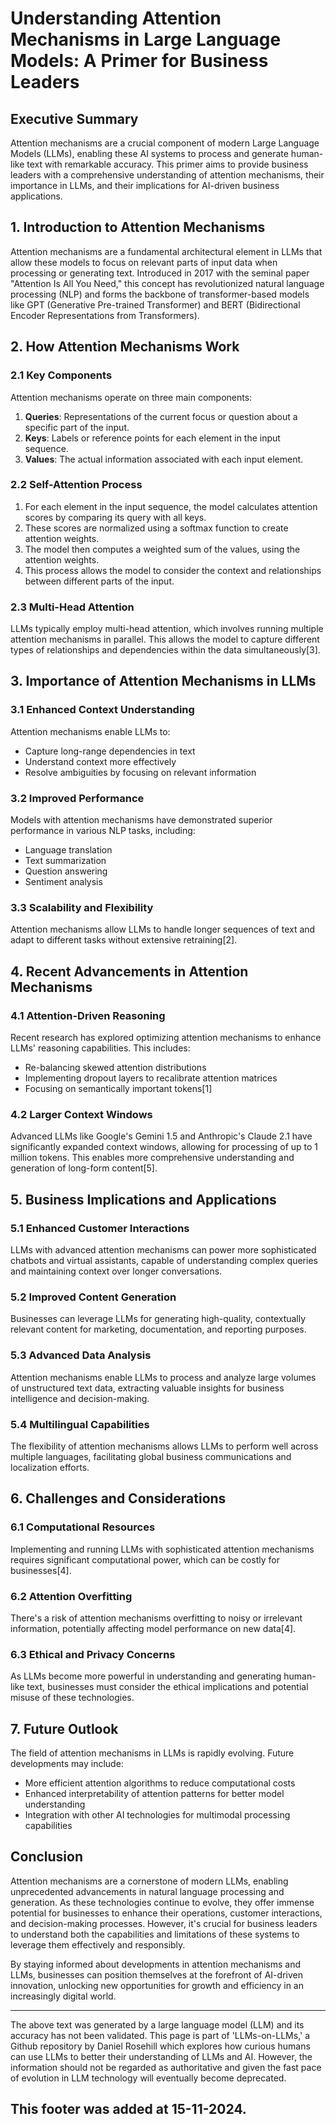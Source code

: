 # Understanding Attention Mechanisms in Large Language Models: A Primer for Business Leaders

## Executive Summary

Attention mechanisms are a crucial component of modern Large Language Models (LLMs), enabling these AI systems to process and generate human-like text with remarkable accuracy. This primer aims to provide business leaders with a comprehensive understanding of attention mechanisms, their importance in LLMs, and their implications for AI-driven business applications.

## 1. Introduction to Attention Mechanisms

Attention mechanisms are a fundamental architectural element in LLMs that allow these models to focus on relevant parts of input data when processing or generating text. Introduced in 2017 with the seminal paper "Attention Is All You Need," this concept has revolutionized natural language processing (NLP) and forms the backbone of transformer-based models like GPT (Generative Pre-trained Transformer) and BERT (Bidirectional Encoder Representations from Transformers).

## 2. How Attention Mechanisms Work

### 2.1 Key Components

Attention mechanisms operate on three main components:

1. **Queries**: Representations of the current focus or question about a specific part of the input.
2. **Keys**: Labels or reference points for each element in the input sequence.
3. **Values**: The actual information associated with each input element.

### 2.2 Self-Attention Process

1. For each element in the input sequence, the model calculates attention scores by comparing its query with all keys.
2. These scores are normalized using a softmax function to create attention weights.
3. The model then computes a weighted sum of the values, using the attention weights.
4. This process allows the model to consider the context and relationships between different parts of the input.

### 2.3 Multi-Head Attention

LLMs typically employ multi-head attention, which involves running multiple attention mechanisms in parallel. This allows the model to capture different types of relationships and dependencies within the data simultaneously\[3].

## 3. Importance of Attention Mechanisms in LLMs

### 3.1 Enhanced Context Understanding

Attention mechanisms enable LLMs to:

- Capture long-range dependencies in text
- Understand context more effectively
- Resolve ambiguities by focusing on relevant information

### 3.2 Improved Performance

Models with attention mechanisms have demonstrated superior performance in various NLP tasks, including:

- Language translation
- Text summarization
- Question answering
- Sentiment analysis

### 3.3 Scalability and Flexibility

Attention mechanisms allow LLMs to handle longer sequences of text and adapt to different tasks without extensive retraining\[2].

## 4. Recent Advancements in Attention Mechanisms

### 4.1 Attention-Driven Reasoning

Recent research has explored optimizing attention mechanisms to enhance LLMs' reasoning capabilities. This includes:

- Re-balancing skewed attention distributions
- Implementing dropout layers to recalibrate attention matrices
- Focusing on semantically important tokens\[1]

### 4.2 Larger Context Windows

Advanced LLMs like Google's Gemini 1.5 and Anthropic's Claude 2.1 have significantly expanded context windows, allowing for processing of up to 1 million tokens. This enables more comprehensive understanding and generation of long-form content\[5].

## 5. Business Implications and Applications

### 5.1 Enhanced Customer Interactions

LLMs with advanced attention mechanisms can power more sophisticated chatbots and virtual assistants, capable of understanding complex queries and maintaining context over longer conversations.

### 5.2 Improved Content Generation

Businesses can leverage LLMs for generating high-quality, contextually relevant content for marketing, documentation, and reporting purposes.

### 5.3 Advanced Data Analysis

Attention mechanisms enable LLMs to process and analyze large volumes of unstructured text data, extracting valuable insights for business intelligence and decision-making.

### 5.4 Multilingual Capabilities

The flexibility of attention mechanisms allows LLMs to perform well across multiple languages, facilitating global business communications and localization efforts.

## 6. Challenges and Considerations

### 6.1 Computational Resources

Implementing and running LLMs with sophisticated attention mechanisms requires significant computational power, which can be costly for businesses\[4].

### 6.2 Attention Overfitting

There's a risk of attention mechanisms overfitting to noisy or irrelevant information, potentially affecting model performance on new data\[4].

### 6.3 Ethical and Privacy Concerns

As LLMs become more powerful in understanding and generating human-like text, businesses must consider the ethical implications and potential misuse of these technologies.

## 7. Future Outlook

The field of attention mechanisms in LLMs is rapidly evolving. Future developments may include:

- More efficient attention algorithms to reduce computational costs
- Enhanced interpretability of attention patterns for better model understanding
- Integration with other AI technologies for multimodal processing capabilities

## Conclusion

Attention mechanisms are a cornerstone of modern LLMs, enabling unprecedented advancements in natural language processing and generation. As these technologies continue to evolve, they offer immense potential for businesses to enhance their operations, customer interactions, and decision-making processes. However, it's crucial for business leaders to understand both the capabilities and limitations of these systems to leverage them effectively and responsibly.

By staying informed about developments in attention mechanisms and LLMs, businesses can position themselves at the forefront of AI-driven innovation, unlocking new opportunities for growth and efficiency in an increasingly digital world.

---

The above text was generated by a large language model (LLM) and its accuracy has not been validated. This page is part of 'LLMs-on-LLMs,' a Github repository by Daniel Rosehill which explores how curious humans can use LLMs to better their understanding of LLMs and AI. However, the information should not be regarded as authoritative and given the fast pace of evolution in LLM technology will eventually become deprecated. 

This footer was added at 15-11-2024.
---